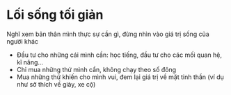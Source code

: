 # Lối sống tối giản

Nghĩ xem bản thân mình thực sự cần gì, đừng nhìn vào giá trị sống của người khác
- Đầu tư cho những cái mình cần: học tiếng, đầu tư cho các mối quan hệ, kĩ năng...
- Chỉ mua những thứ mình cần, không chạy theo số đông
- Mua những thứ khiến cho mình vui, đem lại giá trị về mặt tinh thần (ví dụ như sở thích về giày, xe cộ)